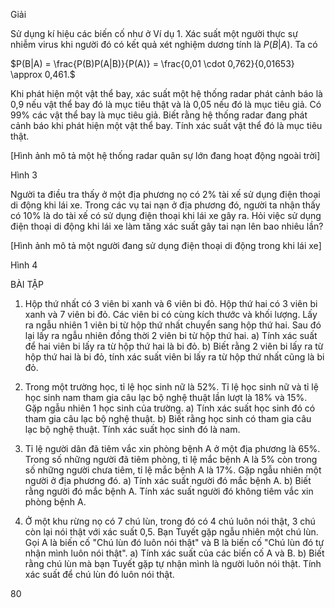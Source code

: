 Giải

Sử dụng kí hiệu các biến cố như ở Ví dụ 1.
Xác suất một người thực sự nhiễm virus khi người đó có kết quả xét nghiệm dương tính là $P(B|A)$. Ta có

$P(B|A) = \frac{P(B)P(A|B)}{P(A)} = \frac{0,01 \cdot 0,762}{0,01653} \approx 0,461.$

Khi phát hiện một vật thể bay, xác suất một hệ thống radar phát cảnh báo là 0,9 nếu vật thể bay đó là mục tiêu thật và là 0,05 nếu đó là mục tiêu giả. Có 99% các vật thể bay là mục tiêu giả. Biết rằng hệ thống radar đang phát cảnh báo khi phát hiện một vật thể bay. Tính xác suất vật thể đó là mục tiêu thật.

[Hình ảnh mô tả một hệ thống radar quân sự lớn đang hoạt động ngoài trời]

Hình 3

Người ta điều tra thấy ở một địa phương nọ có 2% tài xế sử dụng điện thoại di động khi lái xe. Trong các vụ tai nạn ở địa phương đó, người ta nhận thấy có 10% là do tài xế có sử dụng điện thoại khi lái xe gây ra. Hỏi việc sử dụng điện thoại di động khi lái xe làm tăng xác suất gây tai nạn lên bao nhiêu lần?

[Hình ảnh mô tả một người đang sử dụng điện thoại di động trong khi lái xe]

Hình 4

BÀI TẬP

1. Hộp thứ nhất có 3 viên bi xanh và 6 viên bi đỏ. Hộp thứ hai có 3 viên bi xanh và 7 viên bi đỏ. Các viên bi có cùng kích thước và khối lượng. Lấy ra ngẫu nhiên 1 viên bi từ hộp thứ nhất chuyển sang hộp thứ hai. Sau đó lại lấy ra ngẫu nhiên đồng thời 2 viên bi từ hộp thứ hai.
a) Tính xác suất để hai viên bi lấy ra từ hộp thứ hai là bi đỏ.
b) Biết rằng 2 viên bi lấy ra từ hộp thứ hai là bi đỏ, tính xác suất viên bi lấy ra từ hộp thứ nhất cũng là bi đỏ.

2. Trong một trường học, tỉ lệ học sinh nữ là 52%. Tỉ lệ học sinh nữ và tỉ lệ học sinh nam tham gia câu lạc bộ nghệ thuật lần lượt là 18% và 15%. Gặp ngẫu nhiên 1 học sinh của trường.
a) Tính xác suất học sinh đó có tham gia câu lạc bộ nghệ thuật.
b) Biết rằng học sinh có tham gia câu lạc bộ nghệ thuật. Tính xác suất học sinh đó là nam.

3. Tỉ lệ người dân đã tiêm vắc xin phòng bệnh A ở một địa phương là 65%. Trong số những người đã tiêm phòng, tỉ lệ mắc bệnh A là 5% còn trong số những người chưa tiêm, tỉ lệ mắc bệnh A là 17%. Gặp ngẫu nhiên một người ở địa phương đó.
a) Tính xác suất người đó mắc bệnh A.
b) Biết rằng người đó mắc bệnh A. Tính xác suất người đó không tiêm vắc xin phòng bệnh A.

4. Ở một khu rừng nọ có 7 chú lùn, trong đó có 4 chú luôn nói thật, 3 chú còn lại nói thật với xác suất 0,5. Bạn Tuyết gặp ngẫu nhiên một chú lùn. Gọi A là biến cố "Chú lùn đó luôn nói thật" và B là biến cố "Chú lùn đó tự nhận mình luôn nói thật".
a) Tính xác suất của các biến cố A và B.
b) Biết rằng chú lùn mà bạn Tuyết gặp tự nhận mình là người luôn nói thật. Tính xác suất để chú lùn đó luôn nói thật.

80